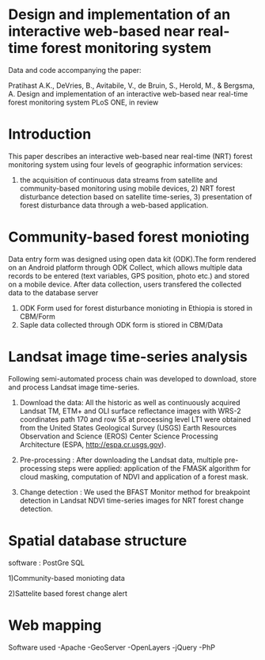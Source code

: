 # Design and implementation of an interactive web-based near real-time forest monitoring system
Data and code accompanying the paper:

Pratihast A.K., DeVries, B., Avitabile, V., de Bruin, S., Herold, M., &amp; Bergsma, A. Design and implementation of an interactive web-based near real-time forest monitoring system PLoS ONE, in review 

# Introduction
This paper describes an interactive web-based near real-time (NRT) forest monitoring system using four levels of geographic information services: 
1) the acquisition of continuous data streams from satellite and community-based monitoring using mobile devices, 2) NRT forest disturbance detection based on satellite time-series, 3) presentation of forest disturbance data through a web-based
application.


# Community-based forest monioting 
Data entry form was designed using open data kit (ODK).The form rendered on an Android platform through ODK Collect, which allows multiple data records to be entered (text variables, GPS position, photo etc.) and stored on a mobile device. After data collection, users transfered the collected data to the database server



1) ODK Form used for forest disturbance monioting in Ethiopia is stored in CBM/Form 
2) Saple data collected through ODK form is stiored in CBM/Data 


# Landsat image time-series analysis
Following semi-automated process chain was developed to download, store and process Landsat image time-series. 

1) Download the data: All the historic as well as continuously acquired Landsat TM, ETM+ and OLI surface reflectance images with WRS-2 coordinates path 170 and row 55 at processing level LT1 were obtained from the United States Geological Survey (USGS) Earth Resources Observation and Science (EROS) Center Science Processing Architecture (ESPA, http://espa.cr.usgs.gov). 

2) Pre-processing : After downloading the Landsat data, multiple pre-processing steps were applied: application of the FMASK algorithm for cloud masking, computation of NDVI and application of a forest mask. 

3) Change detection : We used the BFAST Monitor method for breakpoint detection in Landsat NDVI time-series images for NRT forest change detection. 


# Spatial database structure
software : PostGre SQL 

1)Community-based monioting data 

2)Sattelite based forest change alert 

# Web mapping 

Software used 
-Apache
-GeoServer
-OpenLayers
-jQuery 
-PhP



